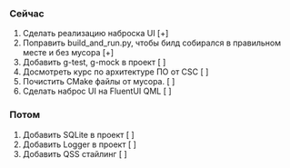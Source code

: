 ### Сейчас
1) Сделать реализацию наброска UI [+] 
1) Поправить build_and_run.py, чтобы билд собирался в правильном месте и без мусора [+]
1) Добавить g-test, g-mock в проект [ ]
1) Досмотреть курс по архитектуре ПО от CSC [ ]
1) Почистить CMake файлы от мусора. [ ] 
1) Сделать наброс UI на FluentUI QML [ ]


### Потом
1) Добавить SQLite в проект [ ]
1) Добавить Logger в проект [ ]
1) Добавить QSS стайлинг [ ]